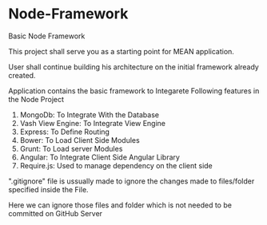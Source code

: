# Node-Framework
Basic Node Framework

This project shall serve you as a starting point for MEAN application.

User shall continue building his architecture on the initial framework already created. 

Application contains the basic framework to Integarete Following features in the Node Project

  1. MongoDb: To Integrate With the Database
  2. Vash View Engine: To Integrate View Engine
  3. Express: To Define Routing
  4. Bower: To Load Client Side Modules
  5. Grunt: To Load server Modules
  6. Angular: To Integrate Client Side Angular Library
  7. Require.js: Used to manage dependency on the client side

".gitignore" file is ussually made to ignore the changes made to files/folder specified inside the File.

Here we can ignore those files and folder which is not needed to be committed on GitHub Server
